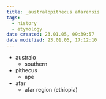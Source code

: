 ```yaml
---
title: _australopithecus afarensis
tags:
  - history
  - etymology
date created: 23.01.05, 09:39:57
date modified: 23.01.05, 17:12:10
---
```


- australo
	- southern
- pithecus
	- ape
- afar
	- afar region (ethiopia)
